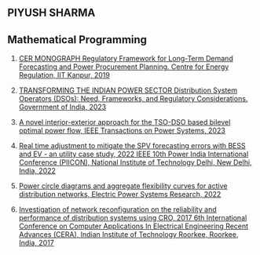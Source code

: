## PIYUSH SHARMA
## Mathematical Programming

1. [CER MONOGRAPH Regulatory Framework for Long-Term Demand Forecasting and Power Procurement Planning. Centre for Energy Regulation, IIT Kanpur, 2019](https://cer.iitk.ac.in/assets/downloads/CER_Monograph.pdf)

2. [TRANSFORMING THE INDIAN POWER SECTOR Distribution System Operators (DSOs): Need, Frameworks, and Regulatory Considerations. Government of India, 2023](https://iusstf.org/documents/35627/42091/Whitepaper%20Transforming%20the%20Indian%20Power%20Sector)

3. [A novel interior-exterior approach for the TSO-DSO based bilevel optimal power flow, IEEE Transactions on Power Systems, 2023](https://ieeexplore.ieee.org/abstract/document/10192376)

4. [Real time adjustment to mitigate the SPV forecasting errors with BESS and EV - an utility case study, 2022 IEEE 10th Power India International Conference (PIICON), National Institute of Technology Delhi, New Delhi, India, 2022](https://ieeexplore.ieee.org/abstract/document/10045243)

5. [Power circle diagrams and aggregate flexibility curves for active distribution networks, Electric Power Systems Research, 2022](https://www.sciencedirect.com/science/article/abs/pii/S0378779622000505)

6. [Investigation of network reconfiguration on the reliability and performance of distribution systems using CRO, 2017 6th International Conference on Computer Applications In Electrical Engineering Recent Advances (CERA), Indian Institute of Technology Roorkee, Roorkee, India, 2017](https://ieeexplore.ieee.org/document/8343305)
